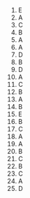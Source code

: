 1. E
2. A
3. C
4. B
5. A
6. A
7. D
8. B
9. D
10. A
11. C
12. B
13. A
14. B
15. E
16. B
17. C
18. A
19. A
20. B
21. C
22. B
23. C
24. A
25. D